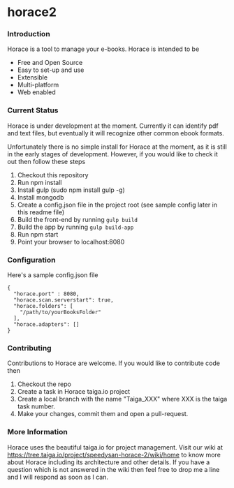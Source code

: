 # horace2

### Introduction
Horace is a tool to manage your e-books. Horace is intended to be
- Free and Open Source
- Easy to set-up and use
- Extensible
- Multi-platform
- Web enabled

### Current Status
Horace is under development at the moment. Currently it can identify pdf and text files, but eventually it will recognize other common ebook formats.

Unfortunately there is no simple install for Horace at the moment, as it is still in the early stages of development. However, if you would like to check it out then follow these steps

1. Checkout this repository
2. Run npm install
3. Install gulp (sudo npm install gulp -g)
4. Install mongodb
5. Create a config.json file in the project root (see sample config later in this readme file)
6. Build the front-end by running `gulp build`
7. Build the app by running `gulp build-app`
8. Run npm start
9. Point your browser to localhost:8080

### Configuration
Here's a sample config.json file

```
{
  "horace.port" : 8080,
  "horace.scan.serverstart": true,
  "horace.folders": [
    "/path/to/yourBooksFolder"
  ],
  "horace.adapters": []
}
```

### Contributing
Contributions to Horace are welcome. If you would like to contribute code then
1. Checkout the repo
2. Create a task in Horace taiga.io project
3. Create a local branch with the name "Taiga_XXX" where XXX is the taiga task number.
4. Make your changes, commit them and open a pull-request.

### More Information
Horace uses the beautiful taiga.io for project management. Visit our wiki at https://tree.taiga.io/project/speedysan-horace-2/wiki/home to know more about Horace including its architecture and other details. If you have a question which is not answered in the wiki then feel free to drop me a line and I will respond as soon as I can.

